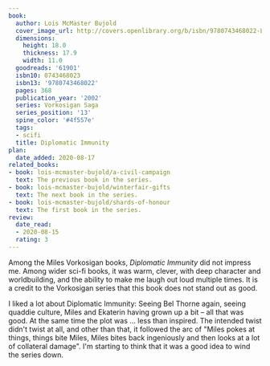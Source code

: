```yaml
---
book:
  author: Lois McMaster Bujold
  cover_image_url: http://covers.openlibrary.org/b/isbn/9780743468022-L.jpg
  dimensions:
    height: 18.0
    thickness: 17.9
    width: 11.0
  goodreads: '61901'
  isbn10: 0743468023
  isbn13: '9780743468022'
  pages: 368
  publication_year: '2002'
  series: Vorkosigan Saga
  series_position: '13'
  spine_color: '#4f557e'
  tags:
  - scifi
  title: Diplomatic Immunity
plan:
  date_added: 2020-08-17
related_books:
- book: lois-mcmaster-bujold/a-civil-campaign
  text: The previous book in the series.
- book: lois-mcmaster-bujold/winterfair-gifts
  text: The next book in the series.
- book: lois-mcmaster-bujold/shards-of-honour
  text: The first book in the series.
review:
  date_read:
  - 2020-08-15
  rating: 3
---
```


Among the Miles Vorkosigan books, *Diplomatic Immunity* did not impress me. Among wider sci-fi books, it was warm,
clever, with deep character and worldbuilding, and the ability to make me laugh out loud multiple times. It is a credit
to the Vorkosigan series that this book does not stand out as good.

I liked a lot about Diplomatic Immunity: Seeing Bel Thorne again, seeing quaddie culture, Miles and Ekaterin having
grown up a bit – all that was good. At the same time the plot was … less than inspired. The intended twist didn't twist
at all, and other than that, it followed the arc of "Miles pokes at things, things bite Miles, Miles bites back
ingeniously and then looks at a lot of collateral damage". I'm starting to think that it was a good idea to wind the
series down.
